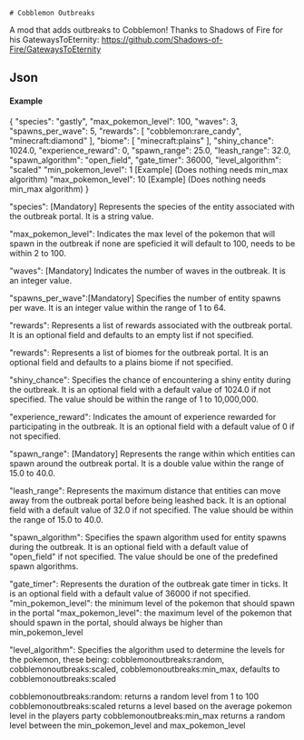     # Cobblemon Outbreaks
A mod that adds outbreaks to Cobblemon!
Thanks to Shadows of Fire for his GatewaysToEternity: https://github.com/Shadows-of-Fire/GatewaysToEternity


## Json
#### Example
{
"species": "gastly",
"max_pokemon_level": 100,
"waves": 3,
"spawns_per_wave": 5,
"rewards": [
"cobblemon:rare_candy",
"minecraft:diamond"
],
"biome": [
"minecraft:plains"
],
"shiny_chance": 1024.0,
"experience_reward": 0,
"spawn_range": 25.0,
"leash_range": 32.0,
"spawn_algorithm": "open_field",
"gate_timer": 36000,
"level_algorithm": "scaled"
"min_pokemon_level": 1 [Example] (Does nothing needs min_max algorithm)
"max_pokemon_level": 10 [Example] (Does nothing needs min_max algorithm)
}

"species": [Mandatory] Represents the species of the entity associated with the outbreak portal. It is a string value.

"max_pokemon_level": Indicates the max level of the pokemon that will spawn in the outbreak if none are speficied it will default to 100, needs to be within 2 to 100.

"waves": [Mandatory] Indicates the number of waves in the outbreak. It is an integer value.

"spawns_per_wave":[Mandatory] Specifies the number of entity spawns per wave. It is an integer value within the range of 1 to 64.

"rewards": Represents a list of rewards associated with the outbreak portal. It is an optional field and defaults to an empty list if not specified.

"rewards": Represents a list of biomes for the outbreak portal. It is an optional field and defaults to a plains biome if not specified.

"shiny_chance": Specifies the chance of encountering a shiny entity during the outbreak. It is an optional field with a default value of 1024.0 if not specified. The value should be within the range of 1 to 10,000,000.

"experience_reward": Indicates the amount of experience rewarded for participating in the outbreak. It is an optional field with a default value of 0 if not specified.

"spawn_range": [Mandatory] Represents the range within which entities can spawn around the outbreak portal. It is a double value within the range of 15.0 to 40.0.

"leash_range": Represents the maximum distance that entities can move away from the outbreak portal before being leashed back. It is an optional field with a default value of 32.0 if not specified. The value should be within the range of 15.0 to 40.0.

"spawn_algorithm": Specifies the spawn algorithm used for entity spawns during the outbreak. It is an optional field with a default value of "open_field" if not specified. The value should be one of the predefined spawn algorithms.

"gate_timer": Represents the duration of the outbreak gate timer in ticks. It is an optional field with a default value of 36000 if not specified.
"min_pokemon_level": the minimum level of the pokemon that should spawn in the portal
"max_pokemon_level": the maximum level of the pokemon that should spawn in the portal, should always be higher than min_pokemon_level

"level_algorithm": Specifies the algorithm used to determine the levels for the pokemon, these being: cobblemonoutbreaks:random, cobblemonoutbreaks:scaled, cobblemonoutbreaks:min_max, defaults to cobblemonoutbreaks:scaled

cobblemonoutbreaks:random: returns a random level from 1 to 100
cobblemonoutbreaks:scaled returns a level based on the average pokemon level in the players party
cobblemonoutbreaks:min_max returns a random level between the min_pokemon_level and max_pokemon_level

